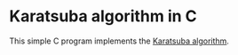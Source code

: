 # Karatsuba algorithm in C

This simple C program implements the [Karatsuba algorithm](https://en.wikipedia.org/wiki/Karatsuba_algorithm). 
